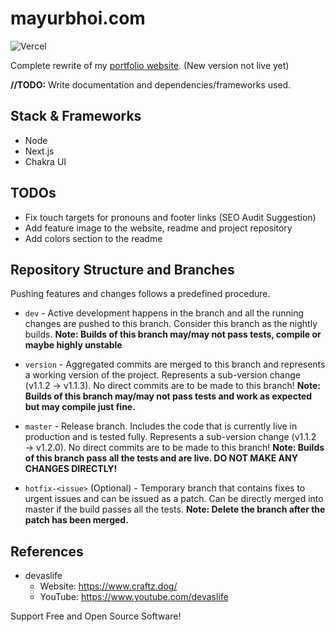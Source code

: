 # mayurbhoi.com

![Vercel](https://therealsujitk-vercel-badge.vercel.app/?app=portfolio-v2-plum-two)

Complete rewrite of my [portfolio website](https://mayurbhoi.com). (New version not live yet)

**//TODO:** Write documentation and dependencies/frameworks used.

## Stack & Frameworks

- Node
- Next.js
- Chakra UI

## TODOs

- Fix touch targets for pronouns and footer links (SEO Audit Suggestion)
- Add feature image to the website, readme and project repository
- Add colors section to the readme

## Repository Structure and Branches

Pushing features and changes follows a predefined procedure.

- `dev` - Active development happens in the branch and all the running changes are pushed to this branch. Consider this branch as the nightly builds. **Note: Builds of this branch may/may not pass tests, compile or maybe highly unstable**

- `version` - Aggregated commits are merged to this branch and represents a working version of the project. Represents a sub-version change (v1.1.2 → v1.1.3). No direct commits are to be made to this branch! **Note: Builds of this branch may/may not pass tests and work as expected but may compile just fine.**

- `master` - Release branch. Includes the code that is currently live in production and is tested fully. Represents a sub-version change (v1.1.2 → v1.2.0). No direct commits are to be made to this branch! **Note: Builds of this branch pass all the tests and are live. DO NOT MAKE ANY CHANGES DIRECTLY!**

- `hotfix-<issue>` (Optional) - Temporary branch that contains fixes to urgent issues and can be issued as a patch. Can be directly merged into master if the build passes all the tests. **Note: Delete the branch after the patch has been merged.**

## References

- devaslife
  - Website: <https://www.craftz.dog/>
  - YouTube: <https://www.youtube.com/devaslife>

Support Free and Open Source Software!
